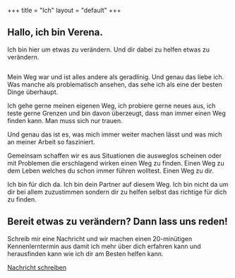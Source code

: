 +++
title = "Ich"
layout = "default"
+++

<h2>Hallo, ich bin Verena.</h2>

Ich bin hier um etwas zu verändern. Und dir dabei zu helfen etwas zu verändern.

<div class="image-halfe">
<img class="text-wrap" src="/img/verena2.jpg" alt="">
</div>

Mein Weg war und ist alles andere als geradlinig. Und genau das liebe ich. Was manche als problematisch ansehen, das sehe ich als eine der besten Dinge überhaupt.

Ich gehe gerne meinen eigenen Weg, ich probiere gerne neues aus, ich teste gerne Grenzen und bin davon überzeugt, dass man immer einen Weg finden kann. Man muss sich nur trauen.

Und genau das ist es, was mich immer weiter machen lässt und was mich an meiner Arbeit so fasziniert. 

Gemeinsam schaffen wir es aus Situationen die ausweglos scheinen oder mit Problemen die erschlagend wirken einen Weg zu finden. Einen Weg zu dem Leben welches du schon immer führen wolltest. Einen Weg zu dir. 

Ich bin für dich da. Ich bin dein Partner auf diesem Weg. Ich bin nicht da um dir bei allem zuzustimmen sondern dir zu helfen selbst das richtige für dich zu finden.




<div class="call-to-action">
	 <h2>Bereit etwas zu verändern? Dann lass uns reden!</h2>
	 <p>Schreib mir eine Nachricht und wir machen einen 20-minütigen Kennenlerntermin aus damit ich mehr über dich erfahren kann und herausfinden kann wie ich dir am Besten helfen kann.</p>

<div class="button-action-container">
	<a href="mailto:verena@verenaortlieb.de" target="_blank">
		<div class="button-action">
		Nachricht schreiben
		</div>
	</a>
</div>
</div>
